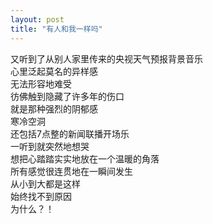 ```yaml
---
layout: post
title: "有人和我一样吗"
---
```

又听到了从别人家里传来的央视天气预报背景音乐  
心里泛起莫名的异样感  
无法形容地难受  
彷佛触到隐藏了许多年的伤口  
就是那种强烈的阴郁感  
寒冷空洞  
还包括7点整的新闻联播开场乐  
一听到就突然地想哭  
想把心踏踏实实地放在一个温暖的角落  
所有感觉很连贯地在一瞬间发生  
从小到大都是这样  
始终找不到原因  
为什么？！							  
		

